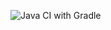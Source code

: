 ![Java CI with Gradle ](https://github.com/bhos-qa/lab-4-Elvina18/actions/workflows/build.yml/badge.svg)
